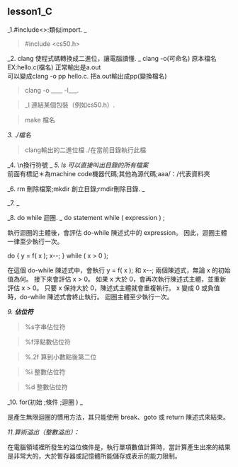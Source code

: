 ## lesson1_C


_1.#include<>:類似import. _

> #include <cs50.h> 

_2. clang 使程式碼轉換成二進位，讓電腦讀懂. _
clang -o(可命名) 原本檔名  
EX:hello.c(檔名) 正常輸出是a.out  
可以變成clang -o pp hello.c. 
把a.out輸出成pp(變換檔名)

> clang -o ____ -l___. 

> _l 連結某個包裝（例如cs50.h）. 

> make 檔名


_3. ./檔名_
> clang輸出的二進位檔
> ./在當前目錄執行此檔

_4. \n換行符號  _
_5. ls 可以直接叫出目錄的所有檔案_  
前面有標記＊為machine code機器代碼;其他為源代碼;aaa/：/代表資料夾

_6. rm 刪除檔案;mkdir 創立目錄;rmdir刪除目錄. _

_7. _

_8. do while 迴圈. _
 do statement while ( expression ) ;  
 
執行迴圈的主體後，會評估 do-while 陳述式中的 expression。 因此，迴圈主體一律至少執行一次。  

do
{
    y = f( x );
    x--;
} while ( x > 0 );

在這個 do-while 陳述式中，會執行 y = f( x ); 和 x--; 兩個陳述式，無論 x 的初始值為何。 接下來會評估 x > 0。 如果 x 大於 0，會再次執行陳述式主體，並重新評估 x > 0。 只要 x 保持大於 0，陳述式主體就會重複執行。 x 變成 0 或負值時，do-while 陳述式會終止執行。 迴圈主體至少執行一次。


_9. **佔位符**_
> %s字串佔位符

> %f浮點數佔位符

> %.2f 算到小數點後第二位

> %i 整數佔位符

> %d 整數佔位符


_10. for(初始 ;條件 ;迴圈 ) _

是產生無限迴圈的慣用方法，其只能使用 break、goto 或 return 陳述式來結束。

_11.算術溢出（整數溢出）：_

在電腦領域裡所發生的溢位條件是，執行單項數值計算時，當計算產生出來的結果是非常大的，大於暫存器或記憶體所能儲存或表示的能力限制。





